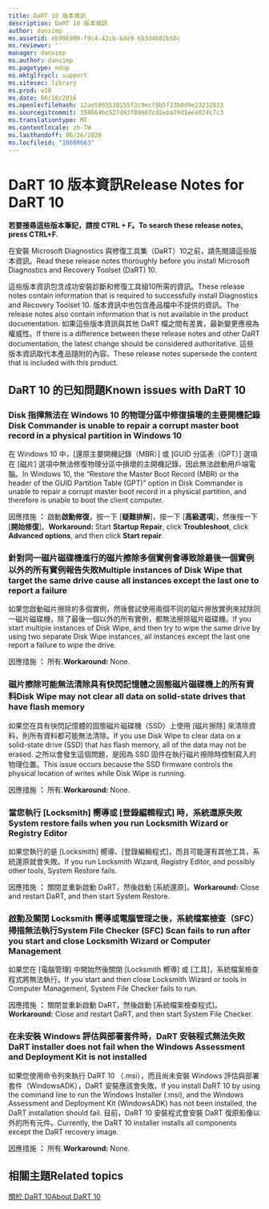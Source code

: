 ```yaml
---
title: DaRT 10 版本資訊
description: DaRT 10 版本資訊
author: dansimp
ms.assetid: eb996980-f9c4-42cb-bde9-6b3d4b82b58c
ms.reviewer: ''
manager: dansimp
ms.author: dansimp
ms.pagetype: mdop
ms.mktglfcycl: support
ms.sitesec: library
ms.prod: w10
ms.date: 06/16/2016
ms.openlocfilehash: 12ae5865538155f3c9ecf8b5f23b0d9e23232833
ms.sourcegitcommit: 354664bc527d93f80687cd2eba70d1eea024c7c3
ms.translationtype: MT
ms.contentlocale: zh-TW
ms.lasthandoff: 06/26/2020
ms.locfileid: "10809663"
---
```

# <span data-ttu-id="e6546-103">DaRT 10 版本資訊</span><span class="sxs-lookup"><span data-stu-id="e6546-103">Release Notes for DaRT 10</span></span>


**<span data-ttu-id="e6546-104">若要搜尋這些版本筆記，請按 CTRL + F。</span><span class="sxs-lookup"><span data-stu-id="e6546-104">To search these release notes, press CTRL+F.</span></span>**

<span data-ttu-id="e6546-105">在安裝 Microsoft Diagnostics 與修復工具集（DaRT）10之前，請先閱讀這些版本資訊。</span><span class="sxs-lookup"><span data-stu-id="e6546-105">Read these release notes thoroughly before you install Microsoft Diagnostics and Recovery Toolset (DaRT) 10.</span></span>

<span data-ttu-id="e6546-106">這些版本資訊包含成功安裝診斷和修復工具組10所需的資訊。</span><span class="sxs-lookup"><span data-stu-id="e6546-106">These release notes contain information that is required to successfully install Diagnostics and Recovery Toolset 10.</span></span> <span data-ttu-id="e6546-107">版本資訊中也包含產品檔中不提供的資訊。</span><span class="sxs-lookup"><span data-stu-id="e6546-107">The release notes also contain information that is not available in the product documentation.</span></span> <span data-ttu-id="e6546-108">如果這些版本資訊與其他 DaRT 檔之間有差異，最新變更應視為權威性。</span><span class="sxs-lookup"><span data-stu-id="e6546-108">If there is a difference between these release notes and other DaRT documentation, the latest change should be considered authoritative.</span></span> <span data-ttu-id="e6546-109">這些版本資訊取代本產品隨附的內容。</span><span class="sxs-lookup"><span data-stu-id="e6546-109">These release notes supersede the content that is included with this product.</span></span>

## <span data-ttu-id="e6546-110">DaRT 10 的已知問題</span><span class="sxs-lookup"><span data-stu-id="e6546-110">Known issues with DaRT 10</span></span>


### <span data-ttu-id="e6546-111">Disk 指揮無法在 Windows 10 的物理分區中修復損壞的主要開機記錄</span><span class="sxs-lookup"><span data-stu-id="e6546-111">Disk Commander is unable to repair a corrupt master boot record in a physical partition in Windows 10</span></span>

<span data-ttu-id="e6546-112">在 Windows 10 中，[還原主要開機記錄（MBR）] 或 [GUID 分區表（GPT）] 選項在 [磁片] 選項中無法修復物理分區中損壞的主開機記錄，因此無法啟動用戶端電腦。</span><span class="sxs-lookup"><span data-stu-id="e6546-112">In Windows 10, the “Restore the Master Boot Record (MBR) or the header of the GUID Partition Table (GPT)” option in Disk Commander is unable to repair a corrupt master boot record in a physical partition, and therefore is unable to boot the client computer.</span></span>

<span data-ttu-id="e6546-113">因應措施 **：** 啟動**啟動修復**，按一下 [**疑難排解**]，按一下 [**高級選項**]，然後按一下 [**開始修復**]。</span><span class="sxs-lookup"><span data-stu-id="e6546-113">**Workaround:** Start **Startup Repair**, click **Troubleshoot**, click **Advanced options**, and then click **Start repair**.</span></span>

### <span data-ttu-id="e6546-114">針對同一磁片磁碟機進行的磁片擦除多個實例會導致除最後一個實例以外的所有實例報告失敗</span><span class="sxs-lookup"><span data-stu-id="e6546-114">Multiple instances of Disk Wipe that target the same drive cause all instances except the last one to report a failure</span></span>

<span data-ttu-id="e6546-115">如果您啟動磁片擦除的多個實例，然後嘗試使用兩個不同的磁片擦放實例來拭除同一磁片磁碟機，除了最後一個以外的所有實例，都無法擦除磁片磁碟機。</span><span class="sxs-lookup"><span data-stu-id="e6546-115">If you start multiple instances of Disk Wipe, and then try to wipe the same drive by using two separate Disk Wipe instances, all instances except the last one report a failure to wipe the drive.</span></span>

<span data-ttu-id="e6546-116">因應措施 **：** 所有.</span><span class="sxs-lookup"><span data-stu-id="e6546-116">**Workaround:** None.</span></span>

### <span data-ttu-id="e6546-117">磁片擦除可能無法清除具有快閃記憶體之固態磁片磁碟機上的所有資料</span><span class="sxs-lookup"><span data-stu-id="e6546-117">Disk Wipe may not clear all data on solid-state drives that have flash memory</span></span>

<span data-ttu-id="e6546-118">如果您在具有快閃記憶體的固態磁片磁碟機（SSD）上使用 [磁片擦除] 來清除資料，則所有資料都可能無法清除。</span><span class="sxs-lookup"><span data-stu-id="e6546-118">If you use Disk Wipe to clear data on a solid-state drive (SSD) that has flash memory, all of the data may not be erased.</span></span> <span data-ttu-id="e6546-119">之所以會發生這個問題，是因為 SSD 固件在執行磁片擦除時控制寫入的物理位置。</span><span class="sxs-lookup"><span data-stu-id="e6546-119">This issue occurs because the SSD firmware controls the physical location of writes while Disk Wipe is running.</span></span>

<span data-ttu-id="e6546-120">因應措施 **：** 所有.</span><span class="sxs-lookup"><span data-stu-id="e6546-120">**Workaround:** None.</span></span>

### <span data-ttu-id="e6546-121">當您執行 [Locksmith] 嚮導或 [登錄編輯程式] 時，系統還原失敗</span><span class="sxs-lookup"><span data-stu-id="e6546-121">System restore fails when you run Locksmith Wizard or Registry Editor</span></span>

<span data-ttu-id="e6546-122">如果您執行的是 [Locksmith] 嚮導、[登錄編輯程式]，而且可能還有其他工具，系統還原就會失敗。</span><span class="sxs-lookup"><span data-stu-id="e6546-122">If you run Locksmith Wizard, Registry Editor, and possibly other tools, System Restore fails.</span></span>

<span data-ttu-id="e6546-123">因應措施 **：** 關閉並重新啟動 DaRT，然後啟動 [系統還原]。</span><span class="sxs-lookup"><span data-stu-id="e6546-123">**Workaround:** Close and restart DaRT, and then start System Restore.</span></span>

### <span data-ttu-id="e6546-124">啟動及關閉 Locksmith 嚮導或電腦管理之後，系統檔案檢查（SFC）掃描無法執行</span><span class="sxs-lookup"><span data-stu-id="e6546-124">System File Checker (SFC) Scan fails to run after you start and close Locksmith Wizard or Computer Management</span></span>

<span data-ttu-id="e6546-125">如果您在 [電腦管理] 中開始然後關閉 [Locksmith 嚮導] 或 [工具]，系統檔案檢查程式將無法執行。</span><span class="sxs-lookup"><span data-stu-id="e6546-125">If you start and then close Locksmith Wizard or tools in Computer Management, System File Checker fails to run.</span></span>

<span data-ttu-id="e6546-126">因應措施 **：** 關閉並重新啟動 DaRT，然後啟動 [系統檔案檢查程式]。</span><span class="sxs-lookup"><span data-stu-id="e6546-126">**Workaround:** Close and restart DaRT, and then start System File Checker.</span></span>

### <a href="" id="-------------dart-installer-does-not-fail-when-the-windows-assessment-and-deployment-kit-is-not-installed"></a> <span data-ttu-id="e6546-127">在未安裝 Windows 評估與部署套件時，DaRT 安裝程式無法失敗</span><span class="sxs-lookup"><span data-stu-id="e6546-127">DaRT installer does not fail when the Windows Assessment and Deployment Kit is not installed</span></span>

<span data-ttu-id="e6546-128">如果您使用命令列來執行 DaRT 10 （.msi），而且尚未安裝 Windows 評估與部署套件（WindowsADK），DaRT 安裝應該會失敗。</span><span class="sxs-lookup"><span data-stu-id="e6546-128">If you install DaRT 10 by using the command line to run the Windows Installer (.msi), and the Windows Assessment and Deployment Kit (WindowsADK) has not been installed, the DaRT installation should fail.</span></span> <span data-ttu-id="e6546-129">目前，DaRT 10 安裝程式會安裝 DaRT 復原影像以外的所有元件。</span><span class="sxs-lookup"><span data-stu-id="e6546-129">Currently, the DaRT 10 installer installs all components except the DaRT recovery image.</span></span>

<span data-ttu-id="e6546-130">因應措施 **：** 所有.</span><span class="sxs-lookup"><span data-stu-id="e6546-130">**Workaround:** None.</span></span>

## <span data-ttu-id="e6546-131">相關主題</span><span class="sxs-lookup"><span data-stu-id="e6546-131">Related topics</span></span>


[<span data-ttu-id="e6546-132">關於 DaRT 10</span><span class="sxs-lookup"><span data-stu-id="e6546-132">About DaRT 10</span></span>](about-dart-10.md)

 

 





